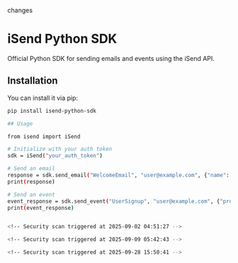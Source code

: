 changes

# iSend Python SDK

Official Python SDK for sending emails and events using the iSend API.

## Installation

You can install it via pip:

```bash
pip install isend-python-sdk

## Usage

from isend import iSend

# Initialize with your auth token
sdk = iSend("your_auth_token")

# Send an email
response = sdk.send_email("WelcomeEmail", "user@example.com", {"name": "John"})
print(response)

# Send an event
event_response = sdk.send_event("UserSignup", "user@example.com", {"property": "value"})
print(event_response)


<!-- Security scan triggered at 2025-09-02 04:51:27 -->

<!-- Security scan triggered at 2025-09-09 05:42:43 -->

<!-- Security scan triggered at 2025-09-28 15:50:41 -->